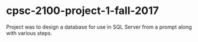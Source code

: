 # cpsc-2100-project-1-fall-2017
Project was to design a database for use in SQL Server from a prompt along with various steps.
